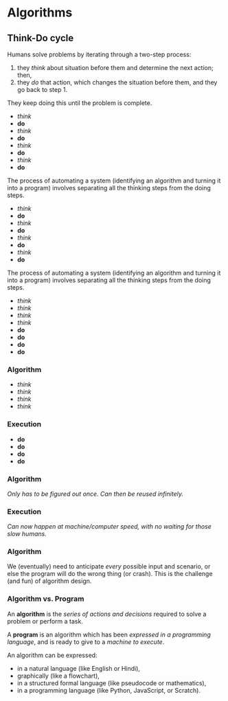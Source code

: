 # Algorithms


## Think-Do cycle
Humans solve problems by iterating through a two-step process:
1. they <em>think</em> about situation before them and determine the next action; then,
2. they *do* that action, which changes the situation before them, and they go back to step 1.


<!-- .slide: data-auto-animate -->
They keep doing this until the problem is complete.

- <!-- .element: class="fragment" --><em>think</em>
- <!-- .element: class="fragment" --><strong>do</strong>
- <!-- .element: class="fragment" --><em>think</em>
- <!-- .element: class="fragment" --><strong>do</strong>
- <!-- .element: class="fragment" --><em>think</em>
- <!-- .element: class="fragment" --><strong>do</strong>
- <!-- .element: class="fragment" --><em>think</em>
- <!-- .element: class="fragment" --><strong>do</strong>


<!-- .slide: data-auto-animate -->
The process of automating a system (identifying an algorithm and turning it into a program) involves separating all the thinking steps from the doing steps.

- <em>think</em>
- <strong>do</strong>
- <em>think</em>
- <strong>do</strong>
- <em>think</em>
- <strong>do</strong>
- <em>think</em>
- <strong>do</strong>


<!-- .slide: data-auto-animate -->
The process of automating a system (identifying an algorithm and turning it into a program) involves separating all the thinking steps from the doing steps.

- <em>think</em>
- <em>think</em>
- <em>think</em>
- <em>think</em>
- <strong>do</strong>
- <strong>do</strong>
- <strong>do</strong>
- <strong>do</strong>


<!-- .slide: data-auto-animate -->
### Algorithm
- <em>think</em>
- <em>think</em>
- <em>think</em>
- <em>think</em>

### Execution
- <strong>do</strong>
- <strong>do</strong>
- <strong>do</strong>
- <strong>do</strong>


<!-- .slide: data-auto-animate -->
### Algorithm
*Only has to be figured out once. Can then be reused infinitely.*

### Execution
*Can now happen at machine/computer speed, with no waiting for those slow humans.*


<!-- .slide: data-auto-animate -->
### Algorithm
We (eventually) need to anticipate *every* possible input and scenario, or else the program will do the wrong thing (or crash). This is the challenge (and fun) of algorithm design.


### Algorithm vs. Program
An **algorithm** is the *series of actions and decisions* required to solve a problem or perform a task.

A **program** is an algorithm which has been *expressed in a programming language*, and is ready to give to a *machine to execute*.


An algorithm can be expressed:
- in a natural language (like English or Hindi),
- graphically (like a flowchart),
- in a structured formal language (like pseudocode or mathematics),
- in a programming language (like Python, JavaScript, or Scratch).
